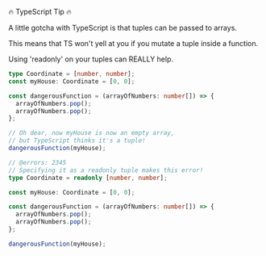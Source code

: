 🔥 TypeScript Tip 🔥

A little gotcha with TypeScript is that tuples can be passed to arrays.

This means that TS won't yell at you if you mutate a tuple inside a function.

Using 'readonly' on your tuples can REALLY help.

```ts twoslash
type Coordinate = [number, number];
const myHouse: Coordinate = [0, 0];

const dangerousFunction = (arrayOfNumbers: number[]) => {
  arrayOfNumbers.pop();
  arrayOfNumbers.pop();
};

// Oh dear, now myHouse is now an empty array,
// but TypeScript thinks it's a tuple!
dangerousFunction(myHouse);
```

```ts twoslash
// @errors: 2345
// Specifying it as a readonly tuple makes this error!
type Coordinate = readonly [number, number];

const myHouse: Coordinate = [0, 0];

const dangerousFunction = (arrayOfNumbers: number[]) => {
  arrayOfNumbers.pop();
  arrayOfNumbers.pop();
};

dangerousFunction(myHouse);
```
